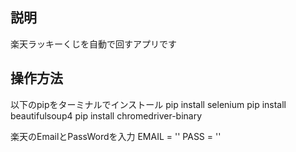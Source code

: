 ## 説明
楽天ラッキーくじを自動で回すアプリです

## 操作方法

以下のpipをターミナルでインストール
pip install selenium
pip install beautifulsoup4
pip install chromedriver-binary


楽天のEmailとPassWordを入力
EMAIL = ''
PASS = ''